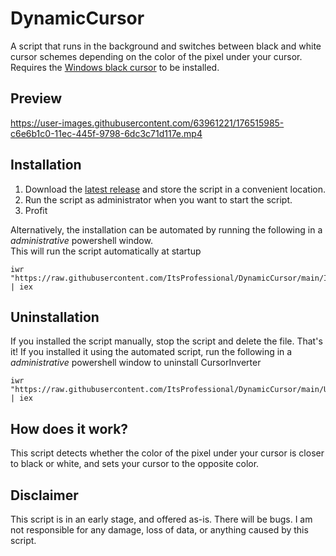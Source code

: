 # DynamicCursor
A script that runs in the background and switches between black and white cursor schemes depending on the color of the pixel under your cursor.  
Requires the [Windows black cursor](https://www.deviantart.com/twipeep/art/Windows-11-cursor-black-version-572437583) to be installed.

## Preview
https://user-images.githubusercontent.com/63961221/176515985-c6e6b1c0-11ec-445f-9798-6dc3c71d117e.mp4

## Installation
1. Download the [latest release](https://github.com/ItsProfessional/DynamicCursor/releases/latest) and store the script in a convenient location.  
2. Run the script as administrator when you want to start the script.  
3. Profit  

Alternatively, the installation can be automated by running the following in a *administrative* powershell window.  
This will run the script automatically at startup
```
iwr "https://raw.githubusercontent.com/ItsProfessional/DynamicCursor/main/Install.ps1" | iex
```

## Uninstallation
If you installed the script manually, stop the script and delete the file. That's it!
If you installed it using the automated script, run the following in a *administrative* powershell window to uninstall CursorInverter
```
iwr "https://raw.githubusercontent.com/ItsProfessional/DynamicCursor/main/Uninstall.ps1" | iex
```

## How does it work?
This script detects whether the color of the pixel under your cursor is closer to black or white, and sets your cursor to the opposite color.  
## Disclaimer
This script is in an early stage, and offered as-is. There will be bugs. I am not responsible for any damage, loss of data, or anything caused by this script.